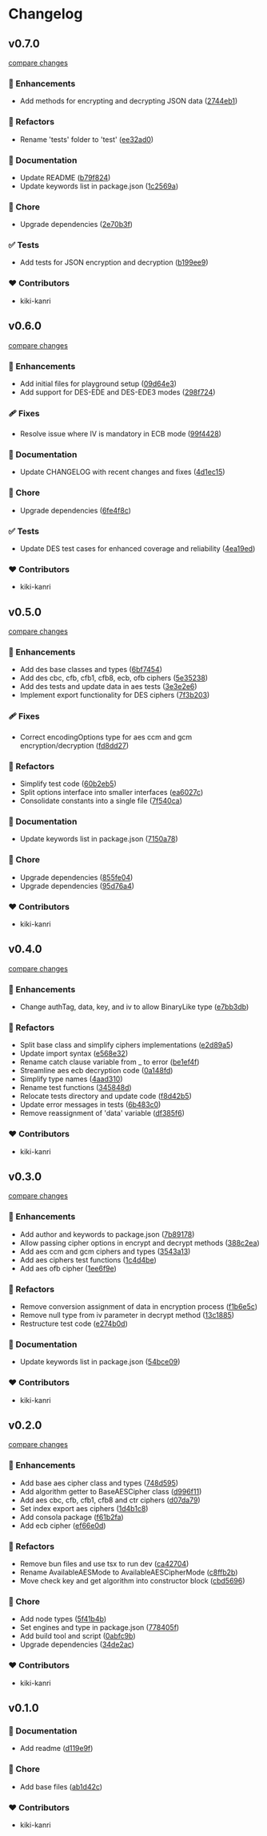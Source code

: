 # Changelog

## v0.7.0

[compare changes](https://github.com/kiki-kanri/node-ciphers/compare/v0.6.0...v0.7.0)

### 🚀 Enhancements

- Add methods for encrypting and decrypting JSON data ([2744eb1](https://github.com/kiki-kanri/node-ciphers/commit/2744eb1))

### 💅 Refactors

- Rename 'tests' folder to 'test' ([ee32ad0](https://github.com/kiki-kanri/node-ciphers/commit/ee32ad0))

### 📖 Documentation

- Update README ([b79f824](https://github.com/kiki-kanri/node-ciphers/commit/b79f824))
- Update keywords list in package.json ([1c2569a](https://github.com/kiki-kanri/node-ciphers/commit/1c2569a))

### 🏡 Chore

- Upgrade dependencies ([2e70b3f](https://github.com/kiki-kanri/node-ciphers/commit/2e70b3f))

### ✅ Tests

- Add tests for JSON encryption and decryption ([b199ee9](https://github.com/kiki-kanri/node-ciphers/commit/b199ee9))

### ❤️ Contributors

- kiki-kanri

## v0.6.0

[compare changes](https://github.com/kiki-kanri/node-ciphers/compare/v0.5.0...v0.6.0)

### 🚀 Enhancements

- Add initial files for playground setup ([09d64e3](https://github.com/kiki-kanri/node-ciphers/commit/09d64e3))
- Add support for DES-EDE and DES-EDE3 modes ([298f724](https://github.com/kiki-kanri/node-ciphers/commit/298f724))

### 🩹 Fixes

- Resolve issue where IV is mandatory in ECB mode ([99f4428](https://github.com/kiki-kanri/node-ciphers/commit/99f4428))

### 📖 Documentation

- Update CHANGELOG with recent changes and fixes ([4d1ec15](https://github.com/kiki-kanri/node-ciphers/commit/4d1ec15))

### 🏡 Chore

- Upgrade dependencies ([6fe4f8c](https://github.com/kiki-kanri/node-ciphers/commit/6fe4f8c))

### ✅ Tests

- Update DES test cases for enhanced coverage and reliability ([4ea19ed](https://github.com/kiki-kanri/node-ciphers/commit/4ea19ed))

### ❤️ Contributors

- kiki-kanri

## v0.5.0

[compare changes](https://github.com/kiki-kanri/node-ciphers/compare/v0.4.0...v0.5.0)

### 🚀 Enhancements

- Add des base classes and types ([6bf7454](https://github.com/kiki-kanri/node-ciphers/commit/6bf7454))
- Add des cbc, cfb, cfb1, cfb8, ecb, ofb ciphers ([5e35238](https://github.com/kiki-kanri/node-ciphers/commit/5e35238))
- Add des tests and update data in aes tests ([3e3e2e6](https://github.com/kiki-kanri/node-ciphers/commit/3e3e2e6))
- Implement export functionality for DES ciphers ([7f3b203](https://github.com/kiki-kanri/node-ciphers/commit/7f3b203))

### 🩹 Fixes

- Correct encodingOptions type for aes ccm and gcm encryption/decryption ([fd8dd27](https://github.com/kiki-kanri/node-ciphers/commit/fd8dd27))

### 💅 Refactors

- Simplify test code ([60b2eb5](https://github.com/kiki-kanri/node-ciphers/commit/60b2eb5))
- Split options interface into smaller interfaces ([ea6027c](https://github.com/kiki-kanri/node-ciphers/commit/ea6027c))
- Consolidate constants into a single file ([7f540ca](https://github.com/kiki-kanri/node-ciphers/commit/7f540ca))

### 📖 Documentation

- Update keywords list in package.json ([7150a78](https://github.com/kiki-kanri/node-ciphers/commit/7150a78))

### 🏡 Chore

- Upgrade dependencies ([855fe04](https://github.com/kiki-kanri/node-ciphers/commit/855fe04))
- Upgrade dependencies ([95d76a4](https://github.com/kiki-kanri/node-ciphers/commit/95d76a4))

### ❤️ Contributors

- kiki-kanri

## v0.4.0

[compare changes](https://github.com/kiki-kanri/node-ciphers/compare/v0.3.0...v0.4.0)

### 🚀 Enhancements

- Change authTag, data, key, and iv to allow BinaryLike type ([e7bb3db](https://github.com/kiki-kanri/node-ciphers/commit/e7bb3db))

### 💅 Refactors

- Split base class and simplify ciphers implementations ([e2d89a5](https://github.com/kiki-kanri/node-ciphers/commit/e2d89a5))
- Update import syntax ([e568e32](https://github.com/kiki-kanri/node-ciphers/commit/e568e32))
- Rename catch clause variable from _ to error ([be1ef4f](https://github.com/kiki-kanri/node-ciphers/commit/be1ef4f))
- Streamline aes ecb decryption code ([0a148fd](https://github.com/kiki-kanri/node-ciphers/commit/0a148fd))
- Simplify type names ([4aad310](https://github.com/kiki-kanri/node-ciphers/commit/4aad310))
- Rename test functions ([345848d](https://github.com/kiki-kanri/node-ciphers/commit/345848d))
- Relocate tests directory and update code ([f8d42b5](https://github.com/kiki-kanri/node-ciphers/commit/f8d42b5))
- Update error messages in tests ([6b483c0](https://github.com/kiki-kanri/node-ciphers/commit/6b483c0))
- Remove reassignment of 'data' variable ([df385f6](https://github.com/kiki-kanri/node-ciphers/commit/df385f6))

### ❤️ Contributors

- kiki-kanri

## v0.3.0

[compare changes](https://github.com/kiki-kanri/node-ciphers/compare/v0.2.0...v0.3.0)

### 🚀 Enhancements

- Add author and keywords to package.json ([7b89178](https://github.com/kiki-kanri/node-ciphers/commit/7b89178))
- Allow passing cipher options in encrypt and decrypt methods ([388c2ea](https://github.com/kiki-kanri/node-ciphers/commit/388c2ea))
- Add aes ccm and gcm ciphers and types ([3543a13](https://github.com/kiki-kanri/node-ciphers/commit/3543a13))
- Add aes ciphers test functions ([1c4d4be](https://github.com/kiki-kanri/node-ciphers/commit/1c4d4be))
- Add aes ofb cipher ([1ee6f9e](https://github.com/kiki-kanri/node-ciphers/commit/1ee6f9e))

### 💅 Refactors

- Remove conversion assignment of data in encryption process ([f1b6e5c](https://github.com/kiki-kanri/node-ciphers/commit/f1b6e5c))
- Remove null type from iv parameter in decrypt method ([13c1885](https://github.com/kiki-kanri/node-ciphers/commit/13c1885))
- Restructure test code ([e274b0d](https://github.com/kiki-kanri/node-ciphers/commit/e274b0d))

### 📖 Documentation

- Update keywords list in package.json ([54bce09](https://github.com/kiki-kanri/node-ciphers/commit/54bce09))

### ❤️ Contributors

- kiki-kanri

## v0.2.0

[compare changes](https://github.com/kiki-kanri/node-ciphers/compare/v0.1.0...v0.2.0)

### 🚀 Enhancements

- Add base aes cipher class and types ([748d595](https://github.com/kiki-kanri/node-ciphers/commit/748d595))
- Add algorithm getter to BaseAESCipher class ([d996f11](https://github.com/kiki-kanri/node-ciphers/commit/d996f11))
- Add aes cbc, cfb, cfb1, cfb8 and ctr ciphers ([d07da79](https://github.com/kiki-kanri/node-ciphers/commit/d07da79))
- Set index export aes ciphers ([1d4b1c8](https://github.com/kiki-kanri/node-ciphers/commit/1d4b1c8))
- Add consola package ([f61b2fa](https://github.com/kiki-kanri/node-ciphers/commit/f61b2fa))
- Add ecb cipher ([ef66e0d](https://github.com/kiki-kanri/node-ciphers/commit/ef66e0d))

### 💅 Refactors

- Remove bun files and use tsx to run dev ([ca42704](https://github.com/kiki-kanri/node-ciphers/commit/ca42704))
- Rename AvailableAESMode to AvailableAESCipherMode ([c8ffb2b](https://github.com/kiki-kanri/node-ciphers/commit/c8ffb2b))
- Move check key and get algorithm into constructor block ([cbd5696](https://github.com/kiki-kanri/node-ciphers/commit/cbd5696))

### 🏡 Chore

- Add node types ([5f41b4b](https://github.com/kiki-kanri/node-ciphers/commit/5f41b4b))
- Set engines and type in package.json ([778405f](https://github.com/kiki-kanri/node-ciphers/commit/778405f))
- Add build tool and script ([0abfc9b](https://github.com/kiki-kanri/node-ciphers/commit/0abfc9b))
- Upgrade dependencies ([34de2ac](https://github.com/kiki-kanri/node-ciphers/commit/34de2ac))

### ❤️ Contributors

- kiki-kanri

## v0.1.0

### 📖 Documentation

- Add readme ([d119e9f](https://github.com/kiki-kanri/node-ciphers/commit/d119e9f))

### 🏡 Chore

- Add base files ([ab1d42c](https://github.com/kiki-kanri/node-ciphers/commit/ab1d42c))

### ❤️ Contributors

- kiki-kanri
